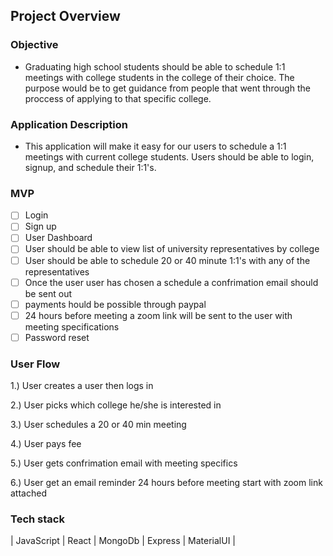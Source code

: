 ## Project Overview

### Objective
  - Graduating high school students should be able to schedule 1:1 meetings with college students in the college of their choice. The purpose would be to get guidance from people that went through the proccess of applying to that specific college. 

### Application Description
  - This application will make it easy for our users to schedule a 1:1 meetings with current college students.  Users should be able to login, signup, and schedule their 1:1's.

### MVP
  - [ ] Login
  - [ ] Sign up
  - [ ] User Dashboard
  - [ ] User should be able to view list of university representatives by college
  - [ ] User should be able to schedule 20 or 40 minute 1:1's with any of the representatives
  - [ ] Once the user user has chosen a schedule a confrimation email should be sent out 
  - [ ] payments hould be possible through paypal
  - [ ] 24 hours before meeting a zoom link will be sent to the user with meeting specifications
  - [ ] Password reset

### User Flow
  1.) User creates a user then logs in
  
  2.) User picks which college he/she is interested in
  
  3.) User schedules a 20 or 40 min meeting 
  
  4.) User pays fee
  
  5.) User gets confrimation email with meeting specifics
  
  6.) User get an email reminder 24 hours before meeting start with zoom link attached
  
### Tech stack
  | JavaScript | React | MongoDb | Express | MaterialUI |
   

